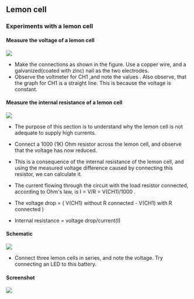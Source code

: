 Lemon cell
---

### Experiments with a lemon cell

#### Measure the voltage of a lemon cell

![](https://github.com/fossasia/pslab-experiments/blob/master/images/schematics/lemon_cell.png)

* Make the connections as shown in the figure. Use a copper wire, and a galvanized(coated with zinc) nail as the two electrodes. 
* Observe the voltmeter for CH1 ,and note the values . Also observe, that the graph for CH1 is a straight line. This is because the voltage is constant.

#### Measure the internal resistance of a lemon cell

![](https://github.com/fossasia/pslab-experiments/blob/master/images/schematics/lemon_cell_ir.png)

* The purpose of this section is to understand why the lemon cell is not adequate to supply high currents.
* Connect a 1000 (1K) Ohm resistor across the lemon cell, and observe that the voltage has now reduced.

* This is a consequence of the internal resistance of the lemon cell, and using the measured voltage difference caused by connecting this resistor, we can calculate it.
* The current flowing through the circuit with the load resistor connected, according to Ohm's law, is I = V/R = V(CH1)/1000 .
* The voltage drop = ( V(CH1) without R connected - V(CH1) with R connected ) 
* Internal resistance = voltage drop/current(I) 

#### Schematic
	
![](https://github.com/fossasia/pslab-experiments/blob/master/images/schematics/lemon_battery.png)

* Connect three lemon cells in series, and note the voltage. Try connecting an LED to this battery.
	
#### Screenshot
![](https://github.com/fossasia/pslab-experiments/blob/master/images/screenshots/lemoncell.png)

